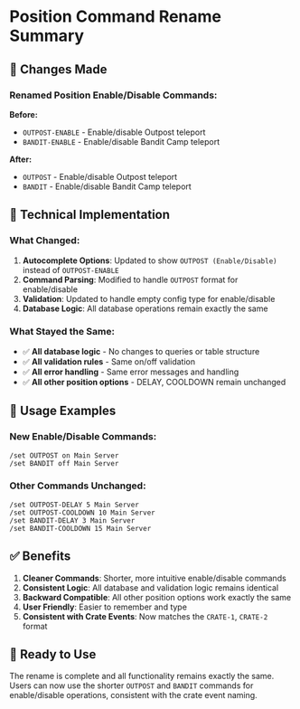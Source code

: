 # Position Command Rename Summary

## 🎯 Changes Made

### **Renamed Position Enable/Disable Commands:**

**Before:**
- `OUTPOST-ENABLE` - Enable/disable Outpost teleport
- `BANDIT-ENABLE` - Enable/disable Bandit Camp teleport

**After:**
- `OUTPOST` - Enable/disable Outpost teleport
- `BANDIT` - Enable/disable Bandit Camp teleport

## 🔧 Technical Implementation

### **What Changed:**
1. **Autocomplete Options**: Updated to show `OUTPOST (Enable/Disable)` instead of `OUTPOST-ENABLE`
2. **Command Parsing**: Modified to handle `OUTPOST` format for enable/disable
3. **Validation**: Updated to handle empty config type for enable/disable
4. **Database Logic**: All database operations remain exactly the same

### **What Stayed the Same:**
- ✅ **All database logic** - No changes to queries or table structure
- ✅ **All validation rules** - Same on/off validation
- ✅ **All error handling** - Same error messages and handling
- ✅ **All other position options** - DELAY, COOLDOWN remain unchanged

## 📝 Usage Examples

### **New Enable/Disable Commands:**
```
/set OUTPOST on Main Server
/set BANDIT off Main Server
```

### **Other Commands Unchanged:**
```
/set OUTPOST-DELAY 5 Main Server
/set OUTPOST-COOLDOWN 10 Main Server
/set BANDIT-DELAY 3 Main Server
/set BANDIT-COOLDOWN 15 Main Server
```

## ✅ Benefits

1. **Cleaner Commands**: Shorter, more intuitive enable/disable commands
2. **Consistent Logic**: All database and validation logic remains identical
3. **Backward Compatible**: All other position options work exactly the same
4. **User Friendly**: Easier to remember and type
5. **Consistent with Crate Events**: Now matches the `CRATE-1`, `CRATE-2` format

## 🚀 Ready to Use

The rename is complete and all functionality remains exactly the same. Users can now use the shorter `OUTPOST` and `BANDIT` commands for enable/disable operations, consistent with the crate event naming.
